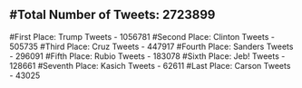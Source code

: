 #Total Number of Tweets: 2723899 
---
#First Place: Trump Tweets - 1056781
#Second Place: Clinton Tweets - 505735
#Third Place: Cruz Tweets - 447917
#Fourth Place: Sanders Tweets - 296091
#Fifth Place: Rubio Tweets - 183078
#Sixth Place: Jeb! Tweets - 128661
#Seventh Place: Kasich Tweets - 62611
#Last Place: Carson Tweets - 43025
